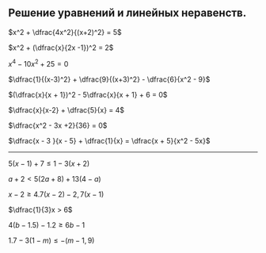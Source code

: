 ## Решение уравнений и линейных неравенств.

$x^2 + \dfrac{4x^2}{(x+2)^2} = 5$

$x^2 + (\dfrac{x}{2x -1})^2 = 2$

$x^4 - 10x^2 + 25 = 0$

$\dfrac{1}{(x-3)^2} + \dfrac{9}{(x+3)^2} - \dfrac{6}{x^2 - 9}$

$(\dfrac{x}{x + 1})^2 - 5\dfrac{x}{x + 1} + 6 = 0$

$\dfrac{x}{x-2} + \dfrac{5}{x} = 4$

$\dfrac{x^2 - 3x +2}{36} = 0$

$\dfrac{x - 3 }{x - 5} + \dfrac{1}{x} = \dfrac{x + 5}{x^2 - 5x}$

***

$5(x-1) + 7 \leq 1 -3(x+2)$

$a + 2< 5(2a + 8) + 13(4 - a)$

$x -2 \geq 4.7(x-2) - 2,7 (x-1)$

$\dfrac{1}{3}x > 6$

$4(b -1.5) - 1.2 \geq 6b -1$

$1.7 - 3(1 -m) \leq -(m - 1,9)$
